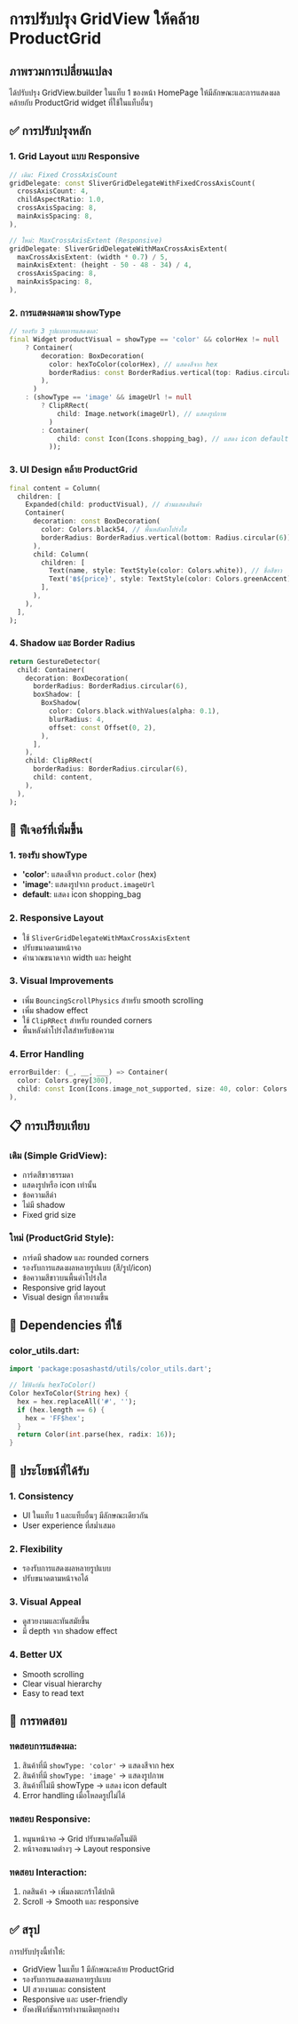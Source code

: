 # การปรับปรุง GridView ให้คล้าย ProductGrid

## ภาพรวมการเปลี่ยนแปลง

ได้ปรับปรุง GridView.builder ในแท็บ 1 ของหน้า HomePage ให้มีลักษณะและการแสดงผลคล้ายกับ ProductGrid widget ที่ใช้ในแท็บอื่นๆ

## ✅ การปรับปรุงหลัก

### 1. **Grid Layout แบบ Responsive**
```dart
// เดิม: Fixed CrossAxisCount
gridDelegate: const SliverGridDelegateWithFixedCrossAxisCount(
  crossAxisCount: 4,
  childAspectRatio: 1.0,
  crossAxisSpacing: 8,
  mainAxisSpacing: 8,
),

// ใหม่: MaxCrossAxisExtent (Responsive)
gridDelegate: SliverGridDelegateWithMaxCrossAxisExtent(
  maxCrossAxisExtent: (width * 0.7) / 5,
  mainAxisExtent: (height - 50 - 48 - 34) / 4,
  crossAxisSpacing: 8,
  mainAxisSpacing: 8,
),
```

### 2. **การแสดงผลตาม showType**
```dart
// รองรับ 3 รูปแบบการแสดงผล:
final Widget productVisual = showType == 'color' && colorHex != null
    ? Container(
        decoration: BoxDecoration(
          color: hexToColor(colorHex), // แสดงสีจาก hex
          borderRadius: const BorderRadius.vertical(top: Radius.circular(6)),
        ),
      )
    : (showType == 'image' && imageUrl != null
        ? ClipRRect(
            child: Image.network(imageUrl), // แสดงรูปภาพ
          )
        : Container(
            child: const Icon(Icons.shopping_bag), // แสดง icon default
          ));
```

### 3. **UI Design คล้าย ProductGrid**
```dart
final content = Column(
  children: [
    Expanded(child: productVisual), // ส่วนแสดงสินค้า
    Container(
      decoration: const BoxDecoration(
        color: Colors.black54, // พื้นหลังดำโปร่งใส
        borderRadius: BorderRadius.vertical(bottom: Radius.circular(6)),
      ),
      child: Column(
        children: [
          Text(name, style: TextStyle(color: Colors.white)), // ชื่อสีขาว
          Text('฿${price}', style: TextStyle(color: Colors.greenAccent)), // ราคาสีเขียว
        ],
      ),
    ),
  ],
);
```

### 4. **Shadow และ Border Radius**
```dart
return GestureDetector(
  child: Container(
    decoration: BoxDecoration(
      borderRadius: BorderRadius.circular(6),
      boxShadow: [
        BoxShadow(
          color: Colors.black.withValues(alpha: 0.1),
          blurRadius: 4,
          offset: const Offset(0, 2),
        ),
      ],
    ),
    child: ClipRRect(
      borderRadius: BorderRadius.circular(6),
      child: content,
    ),
  ),
);
```

## 🎨 ฟีเจอร์ที่เพิ่มขึ้น

### 1. **รองรับ showType**
- **'color'**: แสดงสีจาก `product.color` (hex)
- **'image'**: แสดงรูปจาก `product.imageUrl`
- **default**: แสดง icon shopping_bag

### 2. **Responsive Layout**
- ใช้ `SliverGridDelegateWithMaxCrossAxisExtent`
- ปรับขนาดตามหน้าจอ
- คำนวณขนาดจาก width และ height

### 3. **Visual Improvements**
- เพิ่ม `BouncingScrollPhysics` สำหรับ smooth scrolling
- เพิ่ม shadow effect
- ใช้ `ClipRRect` สำหรับ rounded corners
- พื้นหลังดำโปร่งใสสำหรับข้อความ

### 4. **Error Handling**
```dart
errorBuilder: (_, __, ___) => Container(
  color: Colors.grey[300],
  child: const Icon(Icons.image_not_supported, size: 40, color: Colors.grey),
),
```

## 📋 การเปรียบเทียบ

### เดิม (Simple GridView):
- การ์ดสีขาวธรรมดา
- แสดงรูปหรือ icon เท่านั้น
- ข้อความสีดำ
- ไม่มี shadow
- Fixed grid size

### ใหม่ (ProductGrid Style):
- การ์ดมี shadow และ rounded corners
- รองรับการแสดงผลหลายรูปแบบ (สี/รูป/icon)
- ข้อความสีขาวบนพื้นดำโปร่งใส
- Responsive grid layout
- Visual design ที่สวยงามขึ้น

## 🔧 Dependencies ที่ใช้

### color_utils.dart:
```dart
import 'package:posashastd/utils/color_utils.dart';

// ใช้ฟังก์ชัน hexToColor()
Color hexToColor(String hex) {
  hex = hex.replaceAll('#', '');
  if (hex.length == 6) {
    hex = 'FF$hex';
  }
  return Color(int.parse(hex, radix: 16));
}
```

## 🎯 ประโยชน์ที่ได้รับ

### 1. **Consistency**
- UI ในแท็บ 1 และแท็บอื่นๆ มีลักษณะเดียวกัน
- User experience ที่สม่ำเสมอ

### 2. **Flexibility**
- รองรับการแสดงผลหลายรูปแบบ
- ปรับขนาดตามหน้าจอได้

### 3. **Visual Appeal**
- ดูสวยงามและทันสมัยขึ้น
- มี depth จาก shadow effect

### 4. **Better UX**
- Smooth scrolling
- Clear visual hierarchy
- Easy to read text

## 📱 การทดสอบ

### ทดสอบการแสดงผล:
1. สินค้าที่มี `showType: 'color'` → แสดงสีจาก hex
2. สินค้าที่มี `showType: 'image'` → แสดงรูปภาพ
3. สินค้าที่ไม่มี showType → แสดง icon default
4. Error handling เมื่อโหลดรูปไม่ได้

### ทดสอบ Responsive:
1. หมุนหน้าจอ → Grid ปรับขนาดอัตโนมัติ
2. หน้าจอขนาดต่างๆ → Layout responsive

### ทดสอบ Interaction:
1. กดสินค้า → เพิ่มลงตะกร้าได้ปกติ
2. Scroll → Smooth และ responsive

## ✅ สรุป

การปรับปรุงนี้ทำให้:
- GridView ในแท็บ 1 มีลักษณะคล้าย ProductGrid
- รองรับการแสดงผลหลายรูปแบบ
- UI สวยงามและ consistent
- Responsive และ user-friendly
- ยังคงฟังก์ชันการทำงานเดิมทุกอย่าง
